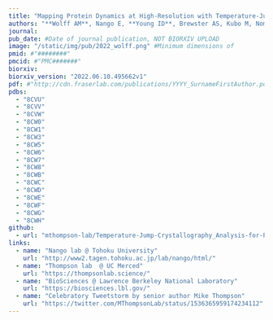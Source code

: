 ```yaml
---
title: "Mapping Protein Dynamics at High-Resolution with Temperature-Jump X-ray Crystallography."
authors: "**Wolff AM**, Nango E, **Young ID**, Brewster AS, Kubo M, Nomura T, Sugahara M, Owada S, **Barad BA, Ito K**, Bhowmick A, Carbajo S, Hino T, Holton JM, Im D, O'Riordan LJ, Tanaka T, Tanaka R, Sierra RG, Yumoto F, Tono K, Iwata S, Sauter NK, **Fraser JS, Michael C Thompson**."
journal:
pub_date: #Date of journal publication, NOT BIORXIV UPLOAD
image: "/static/img/pub/2022_wolff.png" #Minimum dimensions of
pmid: #"########"
pmcid: #"PMC#######"
biorxiv:
biorxiv_version: "2022.06.10.495662v1"
pdf: #"http://cdn.fraserlab.com/publications/YYYY_SurnameFirstAuthor.pdf"
pdbs:
  - "8CVU"
  - "8CVV"
  - "8CVW"
  - "8CW0"
  - "8CW1"
  - "8CW3"
  - "8CW5"
  - "8CW6"
  - "8CW7"
  - "8CW8"
  - "8CWB"
  - "8CWC"
  - "8CWD"
  - "8CWE"
  - "8CWF"
  - "8CWG"
  - "8CWH"
github:
  - url: "mthompson-lab/Temperature-Jump-Crystallography_Analysis-for-Paper"
links:
  - name: "Nango lab @ Tohoku University"
    url: "http://www2.tagen.tohoku.ac.jp/lab/nango/html/"
  - name: "Thompson lab  @ UC Merced"
    url: "https://thompsonlab.science/"
  - name: "BioSciences @ Lawrence Berkeley National Laboratory"
    url: "https://biosciences.lbl.gov/"
  - name: "Celebratory Tweetstorm by senior author Mike Thompson"
    url: "https://twitter.com/MThompsonLab/status/1536365959174234112"
---
```

